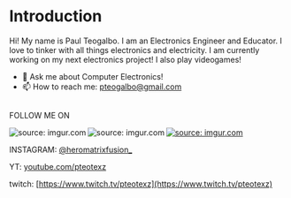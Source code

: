 # Introduction 

Hi! My name is Paul Teogalbo. I am an Electronics Engineer and Educator. I love to tinker with all things electronics and electricity. I am currently working on my next electronics project! I also play videogames! 
- 💬 Ask me about Computer Electronics!
- 📫 How to reach me: pteogalbo@gmail.com
##
FOLLOW ME ON 

<a href="https://imgur.com/LijCFQA"><img align="left" img src="https://i.imgur.com/LijCFQA.png" title="source: imgur.com" /></a>
<a href="https://imgur.com/tzHPMZt"><img align="center" img src="https://i.imgur.com/tzHPMZtt.png" title="source: imgur.com" /></a>
<a href="https://imgur.com/Z1Ev3Bm"><img align="left" img src="https://i.imgur.com/Z1Ev3Bmt.png" title="source: imgur.com" /></a>

INSTAGRAM: [@heromatrixfusion_](https://www.instagram.com/heromatrixfusion_/)

YT: [youtube.com/pteotexz](https://www.youtube.com/pteotexz)

twitch: [https://www.twitch.tv/pteotexz](https://www.twitch.tv/pteotexz)





